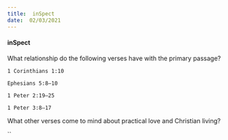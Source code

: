 ```yaml
---
title:  inSpect
date:  02/03/2021
---
```


#### inSpect

What relationship do the following verses have with the primary passage?

`1 Corinthians 1:10`

`Ephesians 5:8–10`

`1 Peter 2:19–25`

`1 Peter 3:8–17`

What other verses come to mind about practical love and Christian living?

``